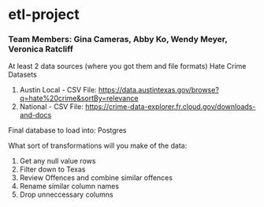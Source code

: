 # etl-project
### Team Members: Gina Cameras, Abby Ko, Wendy Meyer, Veronica Ratcliff 

At least 2 data sources (where you got them and file formats)
Hate Crime Datasets
1. Austin Local - CSV File: https://data.austintexas.gov/browse?q=hate%20crime&sortBy=relevance
2. National - CSV File: https://crime-data-explorer.fr.cloud.gov/downloads-and-docs

Final database to load into: Postgres

What sort of transformations will you make of the data:
  1. Get any null value rows
  2. Filter down to Texas 
  3. Review Offences and combine similar offences 
  4. Rename similar column names
  5. Drop unneccessary columns 
